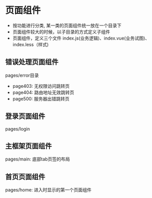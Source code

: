 # 页面组件

- 按功能进行分类, 某一类的页面组件统一放在一个目录下
- 页面组件较大的时候，以子目录的方式定义子组件
- 页面组件，定义三个文件 index.js(业务逻辑)、index.vue(业务试图)、index.less（样式)

## 错误处理页面组件

pages/error目录

- page403: 无权限访问跳转页
- page404: 路由地址无效跳转页
- page500: 服务器出错跳转页

## 登录页面组件

pages/login

## 主框架页面组件

pages/main: 底部tab页签的布局

## 首页页面组件

pages/home: 进入时显示的第一个页面组件
